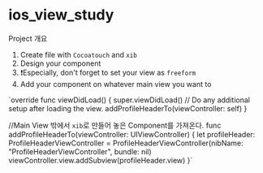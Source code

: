 # ios_view_study

Project 개요

1. Create file with `Cocoatouch` and `xib` 
2. Design your component
3. ❗️Especially, don't forget to set your view as `freeform` 
4. Add your component on whatever main view you want to 

`override func viewDidLoad() {
    super.viewDidLoad()
    // Do any additional setup after loading the view.
    addProfileHeaderTo(viewController: self)
}

//Main View 밖에서 `xib`로 만들어 놓은 Component를 가져온다.
func addProfileHeaderTo(viewController: UIViewController) {
  let profileHeader: ProfileHeaderViewController = ProfileHeaderViewController(nibName: "ProfileHeaderViewController", bundle: nil)
  viewController.view.addSubview(profileHeader.view)
}`
